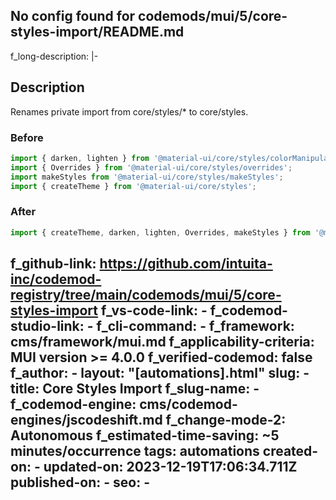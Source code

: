 No config found for codemods/mui/5/core-styles-import/README.md
---
f_long-description: |-
  ## Description
  Renames private import from core/styles/* to core/styles.
  ### Before
  ```ts
  import { darken, lighten } from '@material-ui/core/styles/colorManipulator';
  import { Overrides } from '@material-ui/core/styles/overrides';
  import makeStyles from '@material-ui/core/styles/makeStyles';
  import { createTheme } from '@material-ui/core/styles';
  ```
  ### After
  ```ts
  import { createTheme, darken, lighten, Overrides, makeStyles } from '@material-ui/core/styles';
  ```
f_github-link: https://github.com/intuita-inc/codemod-registry/tree/main/codemods/mui/5/core-styles-import
f_vs-code-link: -
f_codemod-studio-link: -
f_cli-command: -
f_framework: cms/framework/mui.md
f_applicability-criteria: MUI version >= 4.0.0
f_verified-codemod: false
f_author: -
layout: "[automations].html"
slug: -
title: Core Styles Import
f_slug-name: -
f_codemod-engine: cms/codemod-engines/jscodeshift.md
f_change-mode-2: Autonomous
f_estimated-time-saving: ~5 minutes/occurrence
tags: automations
created-on: -
updated-on: 2023-12-19T17:06:34.711Z
published-on: -
seo: -
---
